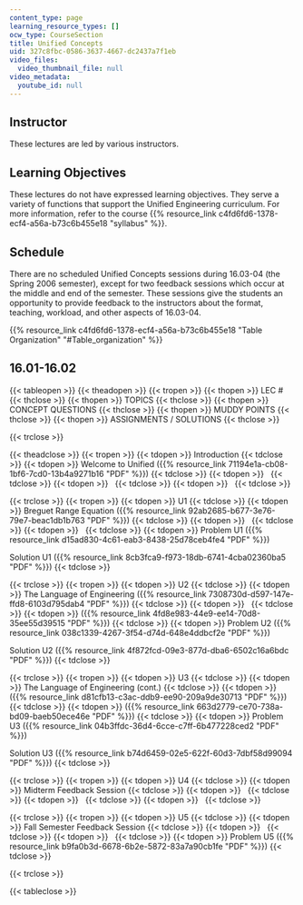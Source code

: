 ```yaml
---
content_type: page
learning_resource_types: []
ocw_type: CourseSection
title: Unified Concepts
uid: 327c8fbc-0586-3637-4667-dc2437a7f1eb
video_files:
  video_thumbnail_file: null
video_metadata:
  youtube_id: null
---
```


Instructor
----------

These lectures are led by various instructors.

Learning Objectives
-------------------

These lectures do not have expressed learning objectives. They serve a variety of functions that support the Unified Engineering curriculum. For more information, refer to the course {{% resource_link c4fd6fd6-1378-ecf4-a56a-b73c6b455e18 "syllabus" %}}.

Schedule
--------

There are no scheduled Unified Concepts sessions during 16.03-04 (the Spring 2006 semester), except for two feedback sessions which occur at the middle and end of the semester. These sessions give the students an opportunity to provide feedback to the instructors about the format, teaching, workload, and other aspects of 16.03-04.

{{% resource_link c4fd6fd6-1378-ecf4-a56a-b73c6b455e18 "Table Organization" "#Table_organization" %}}

16.01-16.02
-----------

{{< tableopen >}}
{{< theadopen >}}
{{< tropen >}}
{{< thopen >}}
LEC #
{{< thclose >}}
{{< thopen >}}
TOPICS
{{< thclose >}}
{{< thopen >}}
CONCEPT QUESTIONS
{{< thclose >}}
{{< thopen >}}
MUDDY POINTS
{{< thclose >}}
{{< thopen >}}
ASSIGNMENTS / SOLUTIONS
{{< thclose >}}

{{< trclose >}}

{{< theadclose >}}
{{< tropen >}}
{{< tdopen >}}
Introduction
{{< tdclose >}}
{{< tdopen >}}
Welcome to Unified ({{% resource_link 71194e1a-cb08-1bf6-7cd0-13b4a9271b16 "PDF" %}})
{{< tdclose >}}
{{< tdopen >}}
 
{{< tdclose >}}
{{< tdopen >}}
 
{{< tdclose >}}
{{< tdopen >}}
 
{{< tdclose >}}

{{< trclose >}}
{{< tropen >}}
{{< tdopen >}}
U1
{{< tdclose >}}
{{< tdopen >}}
Breguet Range Equation ({{% resource_link 92ab2685-b677-3e76-79e7-beac1db1b763 "PDF" %}})
{{< tdclose >}}
{{< tdopen >}}
 
{{< tdclose >}}
{{< tdopen >}}
 
{{< tdclose >}}
{{< tdopen >}}
Problem U1 ({{% resource_link d15ad830-4c61-eab3-8438-25d78ceb4fe4 "PDF" %}})  
  
Solution U1 ({{% resource_link 8cb3fca9-f973-18db-6741-4cba02360ba5 "PDF" %}})
{{< tdclose >}}

{{< trclose >}}
{{< tropen >}}
{{< tdopen >}}
U2
{{< tdclose >}}
{{< tdopen >}}
The Language of Engineering ({{% resource_link 7308730d-d597-147e-ffd8-6103d795dab4 "PDF" %}})
{{< tdclose >}}
{{< tdopen >}}
 
{{< tdclose >}}
{{< tdopen >}}
({{% resource_link 4fd8e983-44e9-ee14-70d8-35ee55d39515 "PDF" %}})
{{< tdclose >}}
{{< tdopen >}}
Problem U2 ({{% resource_link 038c1339-4267-3f54-d74d-648e4ddbcf2e "PDF" %}})  
  
Solution U2 ({{% resource_link 4f872fcd-09e3-877d-dba6-6502c16a6bdc "PDF" %}})
{{< tdclose >}}

{{< trclose >}}
{{< tropen >}}
{{< tdopen >}}
U3
{{< tdclose >}}
{{< tdopen >}}
The Language of Engineering (cont.)
{{< tdclose >}}
{{< tdopen >}}
({{% resource_link d81cfb13-c3ac-ddb9-ee90-209a9de30713 "PDF" %}})
{{< tdclose >}}
{{< tdopen >}}
({{% resource_link 663d2779-ce70-738a-bd09-baeb50ece46e "PDF" %}})
{{< tdclose >}}
{{< tdopen >}}
Problem U3 ({{% resource_link 04b3ffdc-36d4-6cce-c7ff-6b477228ced2 "PDF" %}})  
  
Solution U3 ({{% resource_link b74d6459-02e5-622f-60d3-7dbf58d99094 "PDF" %}})
{{< tdclose >}}

{{< trclose >}}
{{< tropen >}}
{{< tdopen >}}
U4
{{< tdclose >}}
{{< tdopen >}}
Midterm Feedback Session
{{< tdclose >}}
{{< tdopen >}}
 
{{< tdclose >}}
{{< tdopen >}}
 
{{< tdclose >}}
{{< tdopen >}}
 
{{< tdclose >}}

{{< trclose >}}
{{< tropen >}}
{{< tdopen >}}
U5
{{< tdclose >}}
{{< tdopen >}}
Fall Semester Feedback Session
{{< tdclose >}}
{{< tdopen >}}
 
{{< tdclose >}}
{{< tdopen >}}
 
{{< tdclose >}}
{{< tdopen >}}
Problem U5 ({{% resource_link b9fa0b3d-6678-6b2e-5872-83a7a90cb1fe "PDF" %}})
{{< tdclose >}}

{{< trclose >}}

{{< tableclose >}}